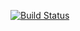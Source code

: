 [![Build Status](https://travis-ci.org/forexample/example-B.png?branch=master)](https://travis-ci.org/forexample/example-B)
